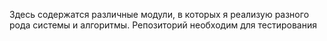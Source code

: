 Здесь содержатся различные модули, в которых я реализую разного рода системы и алгоритмы. Репозиторий необходим для тестирования
